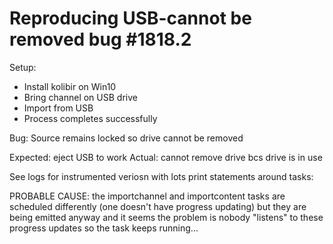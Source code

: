 
Reproducing USB-cannot be removed bug #1818.2
=============================================

Setup:

  - Install kolibir on Win10
  - Bring channel on USB drive
  - Import from USB
  - Process completes successfully

Bug: Source remains locked so drive cannot be removed


Expected: eject USB to work
Actual: cannot remove drive bcs drive is in use


See logs for instrumented veriosn with lots print statements around tasks:


PROBABLE CAUSE:   the importchannel and importcontent tasks are scheduled differently
(one doesn't have progress updating) but they are being emitted anyway
and it seems the problem is nobody "listens" to these progress updates
so the task keeps running...



